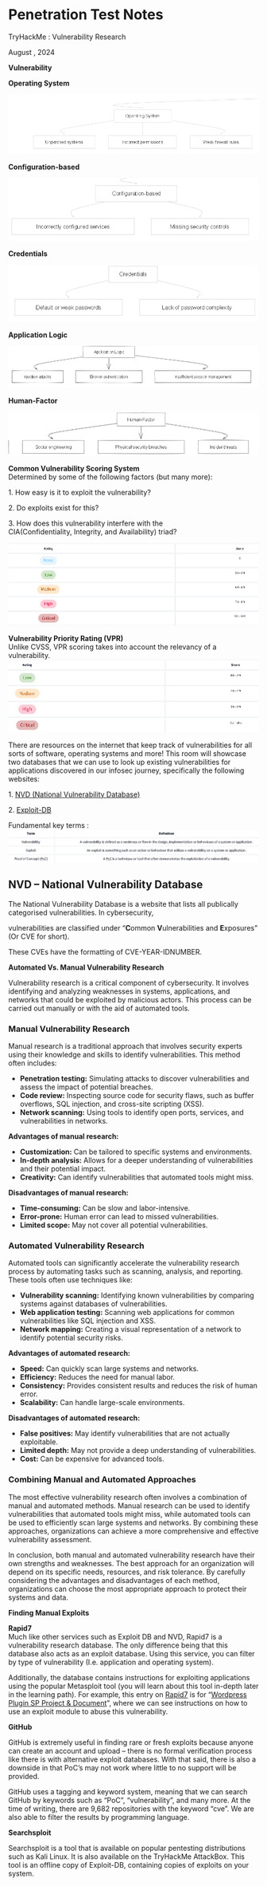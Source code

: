 # Penetration Test Notes

TryHackMe : Vulnerability Research

August , 2024

**Vulnerability**

**Operating System**

![Desktop View](assets/1.png )

**Configuration-based**

![Desktop View](assets/2.png )

**Credentials**

![Desktop View](assets/3.png )

**Application Logic**

![Desktop View](assets/4.png )

**Human-Factor**

![Desktop View](assets/5.png )

**Common Vulnerability Scoring System**  
Determined by some of the following factors (but many more):

  1\. How easy is it to exploit the vulnerability?

  2\. Do exploits exist for this?

  3\. How does this vulnerability interfere with the  
 CIA(Confidentiality, Integrity, and Availability) triad?

![Desktop View](assets/6.png )

**Vulnerability Priority Rating (VPR)**  
Unlike CVSS, VPR scoring takes into account the relevancy of a vulnerability.  
![Desktop View](assets/7.png )

There are resources on the internet that keep track of vulnerabilities for all sorts of software, operating systems and more\! This room will showcase two databases that we can use to look up existing vulnerabilities for applications discovered in our infosec journey, specifically the following websites:

1\. [NVD (National Vulnerability Database)](https://nvd.nist.gov/vuln)

2\. [Exploit-DB](http://exploit-db.com/)

Fundamental key terms :   
![Desktop View](assets/8.png )

## NVD – National Vulnerability Database

The National Vulnerability Database is a website that lists all publically categorised vulnerabilities. In cybersecurity, 

vulnerabilities are classified under “**C**ommon **V**ulnerabilities and **E**xposures” (Or CVE for short).

These CVEs have the formatting of CVE\-YEAR-IDNUMBER.

**Automated Vs. Manual Vulnerability Research**

Vulnerability research is a critical component of cybersecurity. It involves identifying and analyzing weaknesses in systems, applications, and networks that could be exploited by malicious actors. This process can be carried out manually or with the aid of automated tools.

### **Manual Vulnerability Research**

Manual research is a traditional approach that involves security experts using their knowledge and skills to identify vulnerabilities. This method often includes:

* **Penetration testing:** Simulating attacks to discover vulnerabilities and assess the impact of potential breaches.  
* **Code review:** Inspecting source code for security flaws, such as buffer overflows, SQL injection, and cross-site scripting (XSS).  
* **Network scanning:** Using tools to identify open ports, services, and vulnerabilities in networks.

**Advantages of manual research:**

* **Customization:** Can be tailored to specific systems and environments.  
* **In-depth analysis:** Allows for a deeper understanding of vulnerabilities and their potential impact.  
* **Creativity:** Can identify vulnerabilities that automated tools might miss.

**Disadvantages of manual research:**

* **Time-consuming:** Can be slow and labor-intensive.  
* **Error-prone:** Human error can lead to missed vulnerabilities.  
* **Limited scope:** May not cover all potential vulnerabilities.

### **Automated Vulnerability Research**

Automated tools can significantly accelerate the vulnerability research process by automating tasks such as scanning, analysis, and reporting. These tools often use techniques like:

* **Vulnerability scanning:** Identifying known vulnerabilities by comparing systems against databases of vulnerabilities.  
* **Web application testing:** Scanning web applications for common vulnerabilities like SQL injection and XSS.  
* **Network mapping:** Creating a visual representation of a network to identify potential security risks.

**Advantages of automated research:**

* **Speed:** Can quickly scan large systems and networks.  
* **Efficiency:** Reduces the need for manual labor.  
* **Consistency:** Provides consistent results and reduces the risk of human error.  
* **Scalability:** Can handle large-scale environments.

**Disadvantages of automated research:**

* **False positives:** May identify vulnerabilities that are not actually exploitable.  
* **Limited depth:** May not provide a deep understanding of vulnerabilities.  
* **Cost:** Can be expensive for advanced tools.

### **Combining Manual and Automated Approaches**

The most effective vulnerability research often involves a combination of manual and automated methods. Manual research can be used to identify vulnerabilities that automated tools might miss, while automated tools can be used to efficiently scan large systems and networks. By combining these approaches, organizations can achieve a more comprehensive and effective vulnerability assessment.

In conclusion, both manual and automated vulnerability research have their own strengths and weaknesses. The best approach for an organization will depend on its specific needs, resources, and risk tolerance. By carefully considering the advantages and disadvantages of each method, organizations can choose the most appropriate approach to protect their systems and data.

**Finding Manual Exploits**

**Rapid7**  
Much like other services such as Exploit DB and NVD, Rapid7 is a vulnerability research database. The only difference being that this database also acts as an exploit database. Using this service, you can filter by type of vulnerability (I.e. application and operating system).

Additionally, the database contains instructions for exploiting applications using the popular Metasploit tool (you will learn about this tool in-depth later in the learning path). For example, this entry on [Rapid7](https://www.rapid7.com/db/) is for “[Wordpress Plugin SP Project & Document](https://www.rapid7.com/db/modules/exploit/multi/http/wp_plugin_sp_project_document_rce/)”, where we can see instructions on how to use an exploit module to abuse this vulnerability.

**GitHub**

GitHub is extremely useful in finding rare or fresh exploits because anyone can create an account and upload – there is no formal verification process like there is with alternative exploit databases. With that said, there is also a downside in that PoC’s may not work where little to no support will be provided.

GitHub uses a tagging and keyword system, meaning that we can search GitHub by keywords such as “PoC”, “vulnerability”, and many more. At the time of writing, there are 9,682 repositories with the keyword “cve”. We are also able to filter the results by programming language.

**Searchsploit**

Searchsploit is a tool that is available on popular pentesting distributions such as Kali Linux. It is also available on the TryHackMe AttackBox. This tool is an offline copy of Exploit-DB, containing copies of exploits on your system. 